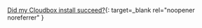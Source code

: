 [Did my Cloudbox install succeed?](https://docs.google.com/document/d/1V32gkFVoQvMd_H0tu4tJTQYZlWFK5h9JWPDVO0WYNA4/edit?usp=sharing){: target=_blank rel="noopener noreferrer" }

